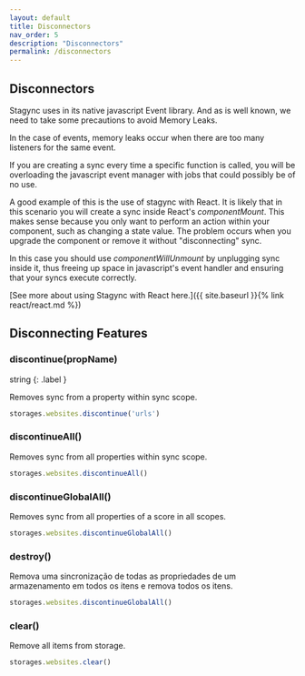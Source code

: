 ```yaml
---
layout: default
title: Disconnectors
nav_order: 5
description: "Disconnectors"
permalink: /disconnectors
---
```

## Disconnectors

Stagync uses in its native javascript Event library. And as is well known, we need to take some precautions to avoid Memory Leaks.

In the case of events, memory leaks occur when there are too many listeners for the same event.

If you are creating a sync every time a specific function is called, 
you will be overloading the javascript event manager with jobs that could possibly be of no use.

A good example of this is the use of stagync with React.
It is likely that in this scenario you will create a sync inside React's *componentMount*. 
This makes sense because you only want to perform an action within your component, such as changing a state value. The problem occurs when you upgrade the component or remove it without "disconnecting" sync.

In this case you should use *componentWillUnmount* by unplugging sync inside it, thus freeing up space in javascript's event handler and ensuring that your syncs execute correctly.


[See more about using Stagync with React here.]({{ site.baseurl }}{% link react/react.md %})
## Disconnecting Features

### discontinue(propName)
string
{: .label }

Removes sync from a property within sync scope.

```javascript
storages.websites.discontinue('urls')
```

### discontinueAll()

Removes sync from all properties within sync scope.

```javascript
storages.websites.discontinueAll()
```

### discontinueGlobalAll()

Removes sync from all properties of a score in all scopes.

```javascript
storages.websites.discontinueGlobalAll()
```

### destroy()

Remova uma sincronização de todas as propriedades de um armazenamento em todos os itens e remova todos os itens.

```javascript
storages.websites.discontinueGlobalAll()
```

### clear()

Remove all items from storage.

```javascript
storages.websites.clear()
```
